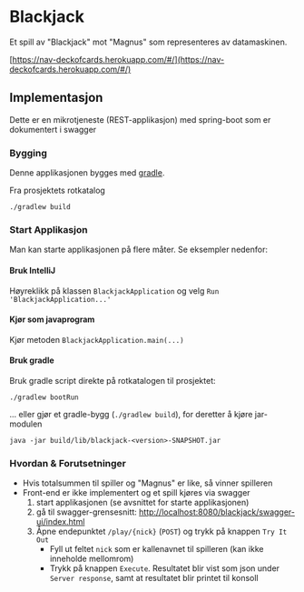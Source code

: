 # Blackjack
Et spill av "Blackjack" mot "Magnus" som representeres av datamaskinen.

[https://nav-deckofcards.herokuapp.com/#/](https://nav-deckofcards.herokuapp.com/#/)

## Implementasjon
Dette er en mikrotjeneste (REST-applikasjon) med spring-boot som er dokumentert i swagger

### Bygging
Denne applikasjonen bygges med [gradle](https://gradle.org).

Fra prosjektets rotkatalog
```
./gradlew build
```

### Start Applikasjon
Man kan starte applikasjonen på flere måter. Se eksempler nedenfor:

#### Bruk IntelliJ
Høyreklikk på klassen `BlackjackApplication` og velg `Run 'BlackjackApplication...'` 

#### Kjør som javaprogram
Kjør metoden `BlackjackApplication.main(...)`

#### Bruk gradle
Bruk gradle script direkte på rotkatalogen til prosjektet:
```
./gradlew bootRun
```
... eller gjør et gradle-bygg (`./gradlew build`), for deretter å kjøre jar-modulen
```
java -jar build/lib/blackjack-<version>-SNAPSHOT.jar
```

### Hvordan & Forutsetninger

* Hvis totalsummen til spiller og "Magnus" er like, så vinner spilleren
* Front-end er ikke implementert og et spill kjøres via swagger
    1) start applikasjonen (se avsnittet for starte applikasjonen)
    2) gå til swagger-grensesnitt:  [http://localhost:8080/blackjack/swagger-ui/index.html](http://localhost:8080/blackjack/swagger-ui/index.html)
    3) Åpne endepunktet `/play/{nick}` (`POST`) og trykk på knappen `Try It Out`
       * Fyll ut feltet `nick` som er kallenavnet til spilleren (kan ikke inneholde mellomrom)
       * Trykk på knappen `Execute`. Resultatet blir vist som json under `Server response`, samt at resultatet blir printet til konsoll
